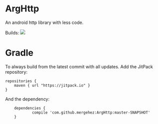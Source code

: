 # ArgHttp

An android http library with less code.

Builds: [![](https://camo.githubusercontent.com/118d9756ddf9796f391d9aded450208550090913/68747470733a2f2f6a69747061636b2e696f2f762f4861617269676572486172616c642f616e64726f69642d796f7574756265457874726163746f722e737667)](https://jitpack.io/#mergehez/ArgHttp/master-SNAPSHOT&summary=true)

# Gradle

To always build from the latest commit with all updates. Add the JitPack repository:
```
repositories {
    maven { url "https://jitpack.io" }
}
```
And the dependency:

```
	dependencies {
	        compile 'com.github.mergehez:ArgHttp:master-SNAPSHOT'
	}

```
